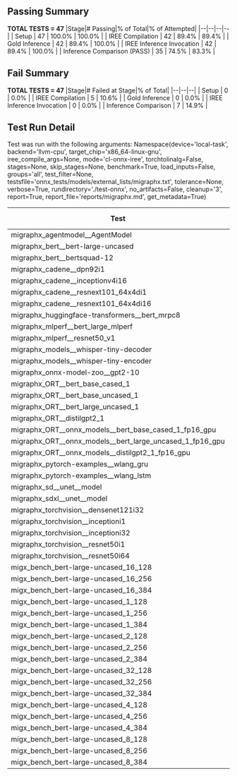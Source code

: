 ## Passing Summary

**TOTAL TESTS = 47**
|Stage|# Passing|% of Total|% of Attempted|
|--|--|--|--|
| Setup | 47 | 100.0% | 100.0% |
| IREE Compilation | 42 | 89.4% | 89.4% |
| Gold Inference | 42 | 89.4% | 100.0% |
| IREE Inference Invocation | 42 | 89.4% | 100.0% |
| Inference Comparison (PASS) | 35 | 74.5% | 83.3% |
## Fail Summary

**TOTAL TESTS = 47**
|Stage|# Failed at Stage|% of Total|
|--|--|--|
| Setup | 0 | 0.0% |
| IREE Compilation | 5 | 10.6% |
| Gold Inference | 0 | 0.0% |
| IREE Inference Invocation | 0 | 0.0% |
| Inference Comparison | 7 | 14.9% |
## Test Run Detail
Test was run with the following arguments:
Namespace(device='local-task', backend='llvm-cpu', target_chip='x86_64-linux-gnu', iree_compile_args=None, mode='cl-onnx-iree', torchtolinalg=False, stages=None, skip_stages=None, benchmark=True, load_inputs=False, groups='all', test_filter=None, testsfile='onnx_tests/models/external_lists/migraphx.txt', tolerance=None, verbose=True, rundirectory='./test-onnx', no_artifacts=False, cleanup='3', report=True, report_file='reports/migraphx.md', get_metadata=True)

| Test | Exit Status | Mean Benchmark Time (ms) | Notes |
|--|--|--|--|
| migraphx_agentmodel__AgentModel | compilation | None | |
| migraphx_bert__bert-large-uncased | PASS | 379.4028678288062 | |
| migraphx_bert__bertsquad-12 | PASS | 88.11632490583828 | |
| migraphx_cadene__dpn92i1 | PASS | 178.38852681840459 | |
| migraphx_cadene__inceptionv4i16 | PASS | 6830.452521642049 | |
| migraphx_cadene__resnext101_64x4di1 | PASS | 331.2210328876972 | |
| migraphx_cadene__resnext101_64x4di16 | compilation | None | |
| migraphx_huggingface-transformers__bert_mrpc8 | PASS | 420.424656321605 | |
| migraphx_mlperf__bert_large_mlperf | Numerics | 456.40138039986294 | |
| migraphx_mlperf__resnet50_v1 | PASS | 134.71676515681403 | |
| migraphx_models__whisper-tiny-decoder | PASS | 32.420290959259816 | |
| migraphx_models__whisper-tiny-encoder | Numerics | 195.74223645031452 | |
| migraphx_onnx-model-zoo__gpt2-10 | compilation | None | |
| migraphx_ORT__bert_base_cased_1 | PASS | 93.76908874227887 | |
| migraphx_ORT__bert_base_uncased_1 | PASS | 96.14410020765803 | |
| migraphx_ORT__bert_large_uncased_1 | PASS | 274.3764429663618 | |
| migraphx_ORT__distilgpt2_1 | PASS | 31.027232472231418 | |
| migraphx_ORT__onnx_models__bert_base_cased_1_fp16_gpu | Numerics | 83.55332962754699 | |
| migraphx_ORT__onnx_models__bert_large_uncased_1_fp16_gpu | Numerics | 251.60041606674588 | |
| migraphx_ORT__onnx_models__distilgpt2_1_fp16_gpu | Numerics | 45.88922691376259 | |
| migraphx_pytorch-examples__wlang_gru | PASS | 72.59944348285596 | |
| migraphx_pytorch-examples__wlang_lstm | PASS | 45.48351938525837 | |
| migraphx_sd__unet__model | compilation | None | |
| migraphx_sdxl__unet__model | compilation | None | |
| migraphx_torchvision__densenet121i32 | PASS | 1342.6501099020243 | |
| migraphx_torchvision__inceptioni1 | PASS | 219.61679702831637 | |
| migraphx_torchvision__inceptioni32 | PASS | 6634.186757728457 | |
| migraphx_torchvision__resnet50i1 | PASS | 89.75122806926568 | |
| migraphx_torchvision__resnet50i64 | PASS | 6058.885213608543 | |
| migx_bench_bert-large-uncased_16_128 | PASS | 2707.4504333237805 | |
| migx_bench_bert-large-uncased_16_256 | PASS | 4157.014213502407 | |
| migx_bench_bert-large-uncased_16_384 | Numerics | 5896.730047340195 | |
| migx_bench_bert-large-uncased_1_128 | PASS | 160.3840016759932 | |
| migx_bench_bert-large-uncased_1_256 | PASS | 271.304485698541 | |
| migx_bench_bert-large-uncased_1_384 | PASS | 368.94241720438004 | |
| migx_bench_bert-large-uncased_2_128 | PASS | 393.0290127173066 | |
| migx_bench_bert-large-uncased_2_256 | PASS | 667.2954497238001 | |
| migx_bench_bert-large-uncased_2_384 | PASS | 839.8719088484844 | |
| migx_bench_bert-large-uncased_32_128 | PASS | 5359.545356904467 | |
| migx_bench_bert-large-uncased_32_256 | PASS | 8374.723409612972 | |
| migx_bench_bert-large-uncased_32_384 | Numerics | 11802.214321990808 | |
| migx_bench_bert-large-uncased_4_128 | PASS | 731.2783480932316 | |
| migx_bench_bert-large-uncased_4_256 | PASS | 1112.8251142799854 | |
| migx_bench_bert-large-uncased_4_384 | PASS | 1585.272587214907 | |
| migx_bench_bert-large-uncased_8_128 | PASS | 1333.6263646682103 | |
| migx_bench_bert-large-uncased_8_256 | PASS | 2235.4847987492876 | |
| migx_bench_bert-large-uncased_8_384 | PASS | 3169.719463214278 | |
